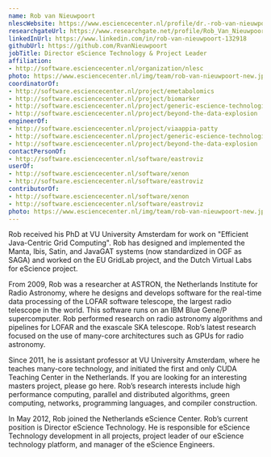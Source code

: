 ```yaml
---
name: Rob van Nieuwpoort
nlescWebsite: https://www.esciencecenter.nl/profile/dr.-rob-van-nieuwpoort
researchgateUrl: https://www.researchgate.net/profile/Rob_Van_Nieuwpoort2
linkedInUrl: https://www.linkedin.com/in/rob-van-nieuwpoort-132918
githubUrl: https://github.com/RvanNieuwpoort
jobTitle: Director eScience Technology & Project Leader
affiliation:
- http://software.esciencecenter.nl/organization/nlesc
photo: https://www.esciencecenter.nl/img/team/rob-van-nieuwpoort-new.jpg
coordinatorOf:
- http://software.esciencecenter.nl/project/emetabolomics
- http://software.esciencecenter.nl/project/biomarker
- http://software.esciencecenter.nl/project/generic-escience-technologies
- http://software.esciencecenter.nl/project/beyond-the-data-explosion
engineerOf:
- http://software.esciencecenter.nl/project/viaappia-patty
- http://software.esciencecenter.nl/project/generic-escience-technologies
- http://software.esciencecenter.nl/project/beyond-the-data-explosion
contactPersonOf:
- http://software.esciencecenter.nl/software/eastroviz
userOf:
- http://software.esciencecenter.nl/software/xenon
- http://software.esciencecenter.nl/software/eastroviz
contributorOf:
- http://software.esciencecenter.nl/software/xenon
- http://software.esciencecenter.nl/software/eastroviz
photo: https://www.esciencecenter.nl/img/team/rob-van-nieuwpoort-new.jpg
---
```

Rob received his PhD at VU University Amsterdam for work on "Efficient
Java-Centric Grid Computing". Rob has designed and implemented the
Manta, Ibis, Satin, and JavaGAT systems (now standardized in OGF as
SAGA) and worked on the EU GridLab project, and the Dutch Virtual Labs
for eScience project.

From 2009, Rob was a researcher at ASTRON, the Netherlands Institute
for Radio Astronomy, where he designs and develops software for the
real-time data processing of the LOFAR software telescope, the largest
radio telescope in the world. This software runs on an IBM Blue Gene/P
supercomputer. Rob performed research on radio astronomy algorithms
and pipelines for LOFAR and the exascale SKA telescope. Rob’s latest
research focused on the use of many-core architectures such as GPUs
for radio astronomy.

Since 2011, he is assistant professor at VU University Amsterdam,
where he teaches many-core technology, and initiated the first and
only CUDA Teaching Center in the Netherlands. If you are looking for
an interesting masters project, please go here. Rob’s research
interests include high performance computing, parallel and distributed
algorithms, green computing, networks, programming languages, and
compiler construction.

In May 2012, Rob joined the Netherlands eScience Center. Rob’s current
position is Director eScience Technology. He is responsible for
eScience Technology development in all projects, project leader of our
eScience technology platform, and manager of the eScience Engineers.
